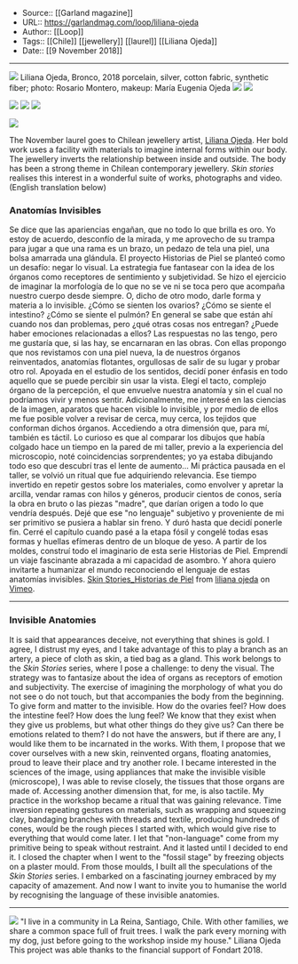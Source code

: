 ﻿
  * Source:: [[Garland magazine]]
  * URL:: https://garlandmag.com/loop/liliana-ojeda
  * Author:: [[Loop]]
  * Tags:: [[Chile]] [[jewellery]] [[laurel]] [[Liliana Ojeda]]
  * Date:: [[9 November 2018]]


* * *
[![](https://garlandmag.com/wp-content/uploads/2018/11/bronco-pieza-para-cuerpo.jpg)](https://garlandmag.com/wp-content/uploads/2018/11/bronco-pieza-para-cuerpo.jpg)
     Liliana Ojeda, Bronco, 2018 porcelain, silver, cotton fabric, synthetic fiber; photo: Rosario Montero, makeup: María Eugenia Ojeda
[![](https://garlandmag.com/wp-content/uploads/2018/11/Bronchusdetail-I-1024x684.jpg)](https://garlandmag.com/wp-content/uploads/2018/11/Bronchusdetail-I.jpg)
[![](https://garlandmag.com/wp-content/uploads/2018/11/Bronchus.jpg)](https://garlandmag.com/wp-content/uploads/2018/11/Bronchus.jpg)
  

[![](https://garlandmag.com/wp-content/uploads/2018/11/59-1024x683.jpg)](https://garlandmag.com/wp-content/uploads/2018/11/59.jpg)
[![](https://garlandmag.com/wp-content/uploads/2018/11/48-1024x576.jpg)](https://garlandmag.com/wp-content/uploads/2018/11/48.jpg)
[![](https://garlandmag.com/wp-content/uploads/2018/11/originales-para-molde-1024x683.jpg)](https://garlandmag.com/wp-content/uploads/2018/11/originales-para-molde.jpg)
  

[![](https://garlandmag.com/wp-content/uploads/2018/11/Post-7-1024x576.jpg)](https://garlandmag.com/wp-content/uploads/2018/11/Post-7.jpg)
  

The November laurel goes to Chilean jewellery artist, [Liliana Ojeda](https://lilianaojeda.com/). Her bold work uses a facility with materials to imagine internal forms within our body. The jewellery inverts the relationship between inside and outside. The body has been a strong theme in Chilean contemporary jewellery. _Skin stories_ realises this interest in a wonderful suite of works, photographs and video. (English translation below)
### Anatomías Invisibles
Se dice que las apariencias engañan, que no todo lo que brilla es oro. Yo estoy de acuerdo, desconfío de la mirada, y me aprovecho de su trampa para jugar a que una rama es un brazo, un pedazo de tela una piel, una bolsa amarrada una glándula.
El proyecto Historias de Piel se planteó como un desafío: negar lo visual. La estrategia fue fantasear con la idea de los órganos como receptores de sentimiento y subjetividad. Se hizo el ejercicio de imaginar la morfología de lo que no se ve ni se toca pero que acompaña nuestro cuerpo desde siempre. O, dicho de otro modo, darle forma y materia a lo invisible. ¿Cómo se sienten los ovarios? ¿Cómo se siente el intestino? ¿Cómo se siente el pulmón? En general se sabe que están ahí cuando nos dan problemas, pero ¿qué otras cosas nos entregan? ¿Puede haber emociones relacionadas a ellos?
Las respuestas no las tengo, pero me gustaría que, si las hay, se encarnaran en las obras. Con ellas propongo que nos revistamos con una piel nueva, la de nuestros órganos reinventados, anatomías flotantes, orgullosas de salir de su lugar y probar otro rol. Apoyada en el estudio de los sentidos, decidí poner énfasis en todo aquello que se puede percibir sin usar la vista. Elegí el tacto, complejo órgano de la percepción, el que envuelve nuestra anatomía y sin el cual no podríamos vivir y menos sentir.
Adicionalmente, me interesé en las ciencias de la imagen, aparatos que hacen visible lo invisible, y por medio de ellos me fue posible volver a revisar de cerca, muy cerca, los tejidos que conforman dichos órganos. Accediendo a otra dimensión que, para mí, también es táctil. Lo curioso es que al comparar los dibujos que había colgado hace un tiempo en la pared de mi taller, previo a la experiencia del microscopio, noté coincidencias sorprendentes; yo ya estaba dibujando todo eso que descubrí tras el lente de aumento…
Mi práctica pausada en el taller, se volvió un ritual que fue adquiriendo relevancia. Ese tiempo invertido en repetir gestos sobre los materiales, como envolver y apretar la arcilla, vendar ramas con hilos y géneros, producir cientos de conos, sería la obra en bruto o las piezas "madre", que darían origen a todo lo que vendría después. Dejé que ese "no lenguaje" subjetivo y proveniente de mi ser primitivo se pusiera a hablar sin freno. Y duró hasta que decidí ponerle fin. Cerré el capítulo cuando pasé a la etapa fósil y congelé todas esas formas y huellas efímeras dentro de un bloque de yeso.
A partir de los moldes, construí todo el imaginario de esta serie Historias de Piel. Emprendí un viaje fascinante abrazada a mi capacidad de asombro. Y ahora quiero invitarte a humanizar el mundo reconociendo el lenguaje de estas anatomías invisibles.
[Skin Stories_Historias de Piel](https://vimeo.com/297634657) from [liliana ojeda](https://vimeo.com/user69768270) on [Vimeo](https://vimeo.com).
* * *
### Invisible Anatomies
It is said that appearances deceive, not everything that shines is gold. I agree, I distrust my eyes, and I take advantage of this to play a branch as an artery, a piece of cloth as skin, a tied bag as a gland.
This work belongs to the _Skin Stories_ series, where I pose a challenge: to deny the visual. The strategy was to fantasize about the idea of organs as receptors of emotion and subjectivity. The exercise of imagining the morphology of what you do not see o do not touch, but that accompanies the body from the beginning. To give form and matter to the invisible. How do the ovaries feel? How does the intestine feel? How does the lung feel? We know that they exist when they give us problems, but what other things do they give us? Can there be emotions related to them?
I do not have the answers, but if there are any, I would like them to be incarnated in the works. With them, I propose that we cover ourselves with a new skin, reinvented organs, floating anatomies, proud to leave their place and try another role.
I became interested in the sciences of the image, using appliances that make the invisible visible (microscope), I was able to revise closely, the tissues that those organs are made of. Accessing another dimension that, for me, is also tactile.
My practice in the workshop became a ritual that was gaining relevance. Time inversion repeating gestures on materials, such as wrapping and squeezing clay, bandaging branches with threads and textile, producing hundreds of cones, would be the rough pieces I started with, which would give rise to everything that would come later. I let that "non-language" come from my primitive being to speak without restraint. And it lasted until I decided to end it. I closed the chapter when I went to the "fossil stage" by freezing objects on a plaster mould.
From those moulds, I built all the speculations of the _Skin Stories_ series. I embarked on a fascinating journey embraced by my capacity of amazement. And now I want to invite you to humanise the world by recognising the language of these invisible anatomies.
* * *
[![](https://garlandmag.com/wp-content/uploads/2018/11/23-300x292.jpg)](https://garlandmag.com/wp-content/uploads/2018/11/23.jpg)
"I live in a community in La Reina, Santiago, Chile. With other families, we share a common space full of fruit trees. I walk the park every morning with my dog, just before going to the workshop inside my house." Liliana Ojeda
This project was able thanks to the financial support of Fondart 2018.
 
 
 
 
 
 
